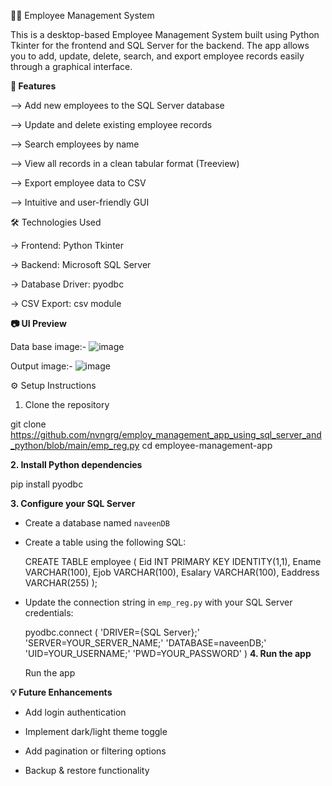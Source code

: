 🧑‍💼 Employee Management System

This is a desktop-based Employee Management System built using Python Tkinter for the frontend and SQL Server for the backend. 
The app allows you to add, update, delete, search, and export employee records easily through a graphical interface.

**🚀 Features**

--> Add new employees to the SQL Server database

--> Update and delete existing employee records

--> Search employees by name

--> View all records in a clean tabular format (Treeview)

--> Export employee data to CSV

--> Intuitive and user-friendly GUI

🛠️ Technologies Used

-> Frontend: Python Tkinter

-> Backend: Microsoft SQL Server

-> Database Driver: pyodbc

-> CSV Export: csv module

**📷 UI Preview**

 Data base image:- ![image](https://github.com/user-attachments/assets/233bd5e4-09c6-4f7c-8658-b0f69e2494ff)

 Output image:- ![image](https://github.com/user-attachments/assets/98c71e10-7e25-484f-9737-ccc6bd2ba5b5)

⚙️ Setup Instructions

1. Clone the repository 

  git clone https://github.com/nvngrg/employ_management_app_using_sql_server_and_python/blob/main/emp_reg.py
  cd employee-management-app

**2. Install Python dependencies**

   pip install pyodbc

**3. Configure your SQL Server**

  * Create a database named `naveenDB`

  * Create a table using the following SQL:

    CREATE TABLE employee
    (
      Eid INT PRIMARY KEY IDENTITY(1,1),
      Ename VARCHAR(100),
      Ejob VARCHAR(100),
      Esalary VARCHAR(100),
      Eaddress VARCHAR(255)
    );
  * Update the connection string in `emp_reg.py` with your SQL Server credentials:
    
    pyodbc.connect
    (
      'DRIVER={SQL Server};'
      'SERVER=YOUR_SERVER_NAME;'
      'DATABASE=naveenDB;'
      'UID=YOUR_USERNAME;'
      'PWD=YOUR_PASSWORD'
   )
**4. Run the app**

    Run the app

**💡 Future Enhancements**

  * Add login authentication
  
  * Implement dark/light theme toggle
  
  * Add pagination or filtering options
  
 *  Backup & restore functionality
